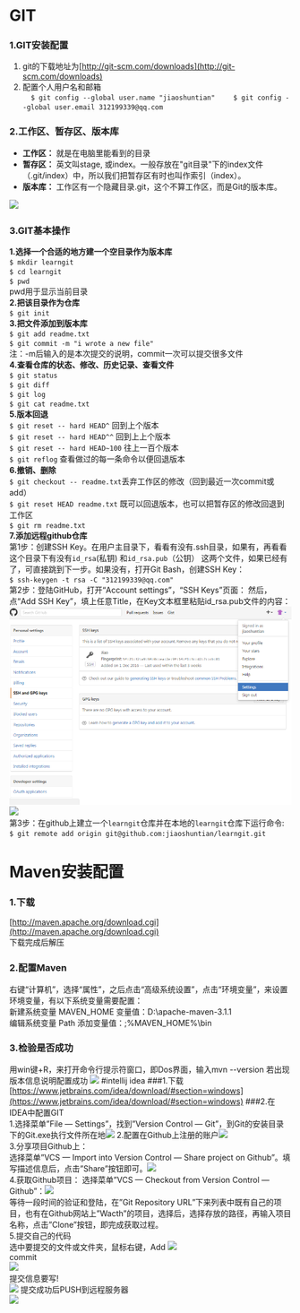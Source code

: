 # GIT
### 1.GIT安装配置
1. git的下载地址为[http://git-scm.com/downloads](http://git-scm.com/downloads)
2. 配置个人用户名和邮箱  
``	
	$ git config --global user.name "jiaoshuntian"  
``
``  
	$ git config --global user.email 312199339@qq.com
``
### 2.工作区、暂存区、版本库
- **工作区：** 就是在电脑里能看到的目录
- **暂存区：** 英文叫stage, 或index。一般存放在"git目录"下的index文件（.git/index）中，所以我们把暂存区有时也叫作索引（index）。
- **版本库：** 工作区有一个隐藏目录.git，这个不算工作区，而是Git的版本库。

![](http://www.liaoxuefeng.com/files/attachments/001384907702917346729e9afbf4127b6dfbae9207af016000/0)

### 3.GIT基本操作
**1.选择一个合适的地方建一个空目录作为版本库**  
`$ mkdir learngit`  
`$ cd learngit`  
`$ pwd`  
pwd用于显示当前目录  
**2.把该目录作为仓库**  
`$ git init`  
**3.把文件添加到版本库**  
`$ git add readme.txt`  
`$ git commit -m "i wrote a new file"`  
注：-m后输入的是本次提交的说明，commit一次可以提交很多文件  
**4.查看仓库的状态、修改、历史记录、查看文件**  
`$ git status`  
`$ git diff`  
`$ git log`  
`$ git cat readme.txt`  
**5.版本回退**  
`$ git reset -- hard HEAD^` 回到上个版本  
`$ git reset -- hard HEAD^^` 回到上上个版本  
`$ git reset -- hard HEAD~100` 往上一百个版本  
`$ git reflog` 查看做过的每一条命令以便回退版本  
**6.撤销、删除**  
`$ git checkout -- readme.txt`丢弃工作区的修改（回到最近一次commit或add）  
`$ git reset HEAD readme.txt` 既可以回退版本，也可以把暂存区的修改回退到工作区  
`$ git rm readme.txt`  
**7.添加远程github仓库**  
第1步：创建SSH Key。在用户主目录下，看看有没有.ssh目录，如果有，再看看这个目录下有没有`id_rsa`(私钥) 和`id_rsa.pub`（公钥） 这两个文件，如果已经有了，可直接跳到下一步。如果没有，打开Git Bash，创建SSH Key：  
`$ ssh-keygen -t rsa -C "312199339@qq.com"`  
第2步：登陆GitHub，打开“Account settings”，“SSH Keys”页面：
然后，点“Add SSH Key”，填上任意Title，在Key文本框里粘贴id_rsa.pub文件的内容： 
![](https://raw.githubusercontent.com/jiaoshuntian/Learningdocument/073477175992b5b38c52b87e2e55a43f7083cd5a/SSH.png)
![](http://i.imgur.com/qypW6xi.png)  
第3步：在github上建立一个`learngit`仓库并在本地的`learngit`仓库下运行命令:  
`$ git remote add origin git@github.com:jiaoshuntian/learngit.git`
# Maven安装配置
### 1.下载
[http://maven.apache.org/download.cgi](http://maven.apache.org/download.cgi)  
下载完成后解压
### 2.配置Maven
右键“计算机”，选择“属性”，之后点击“高级系统设置”，点击“环境变量”，来设置环境变量，有以下系统变量需要配置：  
新建系统变量 MAVEN_HOME 变量值：D:\apache-maven-3.1.1  
编辑系统变量 Path 添加变量值：;%MAVEN_HOME%\bin
### 3.检验是否成功
用win键+R，来打开命令行提示符窗口，即Dos界面，输入mvn --version  若出现版本信息说明配置成功
![](http://i.imgur.com/TTF962u.png)
#intellij idea
###1.下载
[https://www.jetbrains.com/idea/download/#section=windows](https://www.jetbrains.com/idea/download/#section=windows)
###2.在IDEA中配置GIT  
1.选择菜单”File — Settings”，找到”Version Control — Git”，到Git的安装目录下的Git.exe执行文件所在地![](http://i.imgur.com/SwoBPsQ.png)
2.配置在Github上注册的账户![](http://i.imgur.com/j3Qh3wA.png)  
3.分享项目Github上：  
选择菜单”VCS — Import into Version Control — Share project on Github”。填写描述信息后，点击”Share”按钮即可。![](http://img2.tuicool.com/uYBj2y.jpg!web)  
4.获取Github项目：
选择菜单”VCS — Checkout from Version Control — Github”：![](http://img1.tuicool.com/JZJ3mm.jpg!web)  
等待一段时间的验证和登陆，在”Git Repository URL”下来列表中既有自己的项目，也有在Github网站上”Wacth”的项目，选择后，选择存放的路径，再输入项目名称，点击”Clone”按钮，即完成获取过程。  
5.提交自己的代码  
选中要提交的文件或文件夹，鼠标右键，Add
![](http://i.imgur.com/7b1pSx0.png)  
commit  
![](http://i.imgur.com/EF8M5Y7.png)  
提交信息要写!  
![](http://i.imgur.com/YX9VFEz.png) 
提交成功后PUSH到远程服务器  
![](http://i.imgur.com/ze0Okae.png)